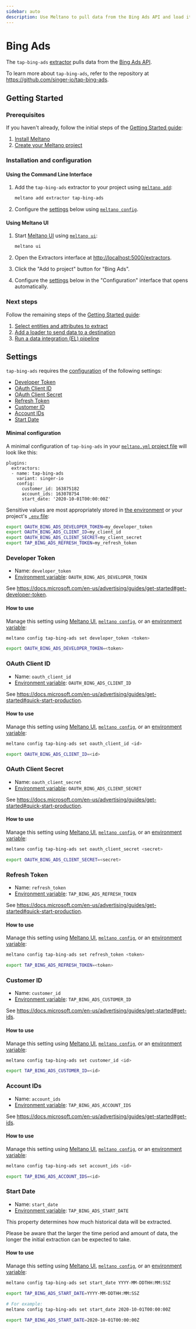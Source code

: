 ```yaml
---
sidebar: auto
description: Use Meltano to pull data from the Bing Ads API and load it into Snowflake, PostgreSQL, and more
---
```


# Bing Ads

The `tap-bing-ads` [extractor](/plugins/extractors/) pulls data from the [Bing Ads API](https://docs.microsoft.com/en-us/advertising/guides/).

To learn more about `tap-bing-ads`, refer to the repository at <https://github.com/singer-io/tap-bing-ads>.

## Getting Started

### Prerequisites

If you haven't already, follow the initial steps of the [Getting Started guide](/docs/getting-started.html):

1. [Install Meltano](/docs/getting-started.html#install-meltano)
1. [Create your Meltano project](/docs/getting-started.html#create-your-meltano-project)

### Installation and configuration

#### Using the Command Line Interface

1. Add the `tap-bing-ads` extractor to your project using [`meltano add`](/docs/command-line-interface.html#add):

    ```bash
    meltano add extractor tap-bing-ads
    ```

1. Configure the [settings](#settings) below using [`meltano config`](/docs/command-line-interface.html#config).

#### Using Meltano UI

1. Start [Meltano UI](/docs/ui.html) using [`meltano ui`](/docs/command-line-interface.html#ui):

    ```bash
    meltano ui
    ```

1. Open the Extractors interface at <http://localhost:5000/extractors>.
1. Click the "Add to project" button for "Bing Ads".
1. Configure the [settings](#settings) below in the "Configuration" interface that opens automatically.

### Next steps

Follow the remaining steps of the [Getting Started guide](/docs/getting-started.html):

1. [Select entities and attributes to extract](/docs/getting-started.html#select-entities-and-attributes-to-extract)
1. [Add a loader to send data to a destination](/docs/getting-started.html#add-a-loader-to-send-data-to-a-destination)
1. [Run a data integration (EL) pipeline](/docs/getting-started.html#run-a-data-integration-el-pipeline)

## Settings

`tap-bing-ads` requires the [configuration](/docs/configuration.html) of the following settings:

- [Developer Token](#developer-token)
- [OAuth Client ID](#oauth-client-id)
- [OAuth Client Secret](#oauth-client-secret)
- [Refresh Token](#refresh-token)
- [Customer ID](#customer-id)
- [Account IDs](#account-ids)
- [Start Date](#start-date)

#### Minimal configuration

A minimal configuration of `tap-bing-ads` in your [`meltano.yml` project file](/docs/project.html#meltano-yml-project-file) will look like this:

```yml{5-8}
plugins:
  extractors:
  - name: tap-bing-ads
    variant: singer-io
    config:
      customer_id: 163875182
      account_ids: 163078754
      start_date: '2020-10-01T00:00:00Z'
```

Sensitive values are most appropriately stored in [the environment](/docs/configuration.html#configuring-settings) or your project's [`.env` file](/docs/project.html#env):

```bash
export OAUTH_BING_ADS_DEVELOPER_TOKEN=my_developer_token
export OAUTH_BING_ADS_CLIENT_ID=my_client_id
export OAUTH_BING_ADS_CLIENT_SECRET=my_client_secret
export TAP_BING_ADS_REFRESH_TOKEN=my_refresh_token
```

### Developer Token

- Name: `developer_token`
- [Environment variable](/docs/configuration.html#configuring-settings): `OAUTH_BING_ADS_DEVELOPER_TOKEN`

See <https://docs.microsoft.com/en-us/advertising/guides/get-started#get-developer-token>.

#### How to use

Manage this setting using [Meltano UI](#using-meltano-ui), [`meltano config`](/docs/command-line-interface.html#config), or an [environment variable](/docs/configuration.html#configuring-settings):

```bash
meltano config tap-bing-ads set developer_token <token>

export OAUTH_BING_ADS_DEVELOPER_TOKEN=<token>
```

### OAuth Client ID

- Name: `oauth_client_id`
- [Environment variable](/docs/configuration.html#configuring-settings): `OAUTH_BING_ADS_CLIENT_ID`

See <https://docs.microsoft.com/en-us/advertising/guides/get-started#quick-start-production>.

#### How to use

Manage this setting using [Meltano UI](#using-meltano-ui), [`meltano config`](/docs/command-line-interface.html#config), or an [environment variable](/docs/configuration.html#configuring-settings):

```bash
meltano config tap-bing-ads set oauth_client_id <id>

export OAUTH_BING_ADS_CLIENT_ID=<id>
```

### OAuth Client Secret

- Name: `oauth_client_secret`
- [Environment variable](/docs/configuration.html#configuring-settings): `OAUTH_BING_ADS_CLIENT_SECRET`

See <https://docs.microsoft.com/en-us/advertising/guides/get-started#quick-start-production>.

#### How to use

Manage this setting using [Meltano UI](#using-meltano-ui), [`meltano config`](/docs/command-line-interface.html#config), or an [environment variable](/docs/configuration.html#configuring-settings):

```bash
meltano config tap-bing-ads set oauth_client_secret <secret>

export OAUTH_BING_ADS_CLIENT_SECRET=<secret>
```

### Refresh Token

- Name: `refresh_token`
- [Environment variable](/docs/configuration.html#configuring-settings): `TAP_BING_ADS_REFRESH_TOKEN`

See <https://docs.microsoft.com/en-us/advertising/guides/get-started#quick-start-production>.

#### How to use

Manage this setting using [Meltano UI](#using-meltano-ui), [`meltano config`](/docs/command-line-interface.html#config), or an [environment variable](/docs/configuration.html#configuring-settings):

```bash
meltano config tap-bing-ads set refresh_token <token>

export TAP_BING_ADS_REFRESH_TOKEN=<token>
```

### Customer ID

- Name: `customer_id`
- [Environment variable](/docs/configuration.html#configuring-settings): `TAP_BING_ADS_CUSTOMER_ID`

See <https://docs.microsoft.com/en-us/advertising/guides/get-started#get-ids>.

#### How to use

Manage this setting using [Meltano UI](#using-meltano-ui), [`meltano config`](/docs/command-line-interface.html#config), or an [environment variable](/docs/configuration.html#configuring-settings):

```bash
meltano config tap-bing-ads set customer_id <id>

export TAP_BING_ADS_CUSTOMER_ID=<id>
```

### Account IDs

- Name: `account_ids`
- [Environment variable](/docs/configuration.html#configuring-settings): `TAP_BING_ADS_ACCOUNT_IDS`

See <https://docs.microsoft.com/en-us/advertising/guides/get-started#get-ids>.

#### How to use

Manage this setting using [Meltano UI](#using-meltano-ui), [`meltano config`](/docs/command-line-interface.html#config), or an [environment variable](/docs/configuration.html#configuring-settings):

```bash
meltano config tap-bing-ads set account_ids <id>

export TAP_BING_ADS_ACCOUNT_IDS=<id>
```

### Start Date

- Name: `start_date`
- [Environment variable](/docs/configuration.html#configuring-settings): `TAP_BING_ADS_START_DATE`

This property determines how much historical data will be extracted.

Please be aware that the larger the time period and amount of data, the longer the initial extraction can be expected to take.

#### How to use

Manage this setting using [Meltano UI](#using-meltano-ui), [`meltano config`](/docs/command-line-interface.html#config), or an [environment variable](/docs/configuration.html#configuring-settings):

```bash
meltano config tap-bing-ads set start_date YYYY-MM-DDTHH:MM:SSZ

export TAP_BING_ADS_START_DATE=YYYY-MM-DDTHH:MM:SSZ

# For example:
meltano config tap-bing-ads set start_date 2020-10-01T00:00:00Z

export TAP_BING_ADS_START_DATE=2020-10-01T00:00:00Z
```
